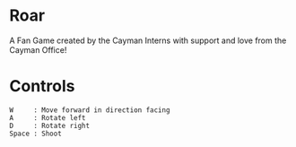 # Roar

A Fan Game created by the Cayman Interns with support and love from the Cayman Office!


# Controls 

	W     : Move forward in direction facing
	A     : Rotate left
	D     : Rotate right 
	Space : Shoot




